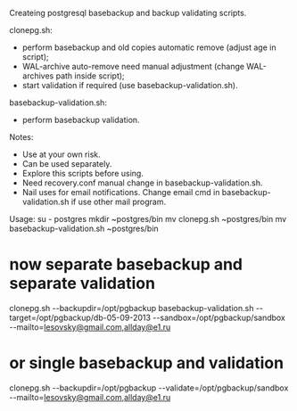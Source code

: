 Createing postgresql basebackup and backup validating scripts.

clonepg.sh:
- perform basebackup and old copies automatic remove (adjust age in script);
- WAL-archive auto-remove need manual adjustment (change WAL-archives path inside script);
- start validation if required (use basebackup-validation.sh).

basebackup-validation.sh:
- perform basebackup validation.

Notes:
- Use at your own risk.
- Can be used separately. 
- Explore this scripts before using.
- Need recovery.conf manual change in basebackup-validation.sh.
- Nail uses for email notifications. Change email cmd in basebackup-validation.sh if use other mail program.

Usage:
su - postgres
mkdir ~postgres/bin
mv clonepg.sh ~postgres/bin
mv basebackup-validation.sh ~postgres/bin
# now separate basebackup and separate validation
clonepg.sh --backupdir=/opt/pgbackup 
basebackup-validation.sh --target=/opt/pgbackup/db-05-09-2013 --sandbox=/opt/pgbackup/sandbox --mailto=lesovsky@gmail.com,allday@e1.ru

# or single basebackup and validation
clonepg.sh --backupdir=/opt/pgbackup --validate=/opt/pgbackup/sandbox --mailto=lesovsky@gmail.com,allday@e1.ru
